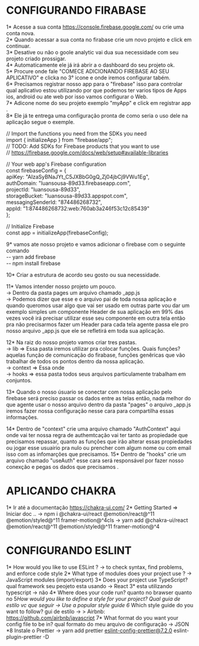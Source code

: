 # CONFIGURANDO FIRABASE

1* Acesse a sua conta https://console.firebase.google.com/ ou crie uma conta nova. </br>
2* Quando acessar a sua conta no firabase crie um novo projeto e click em continuar. </br>
3* Desative ou não o goole analytic vai dua sua necessidade com seu projeto criado prossigar. </br>
4* Automaticamente ele já irá abrir a o dashboard do seu projeto ok.</br>
5* Procure onde fale "COMECE ADICIONANDO FIREBASE AO SEU APLICATIVO" e clicka no 3° icone e onde iremos configurar tabém.</br>
6* Precisamos registrar nosso app para o "firebase" isso para controlar qual aplicativo estou utilizando por que podemos ter varios tipos de Apps ios, android ou ate web por isso vamos configurar o Web. </br>
7* Adicone nome do seu projeto exemplo "myApp" e click em registrar app . </br>
8* Ele já te entrega uma configuração pronta de como seria o uso dele na aplicação segue o exemple. </br>

// Import the functions you need from the SDKs you need</br>
import { initializeApp } from "firebase/app";</br>
// TODO: Add SDKs for Firebase products that you want to use</br>
// https://firebase.google.com/docs/web/setup#available-libraries </br>

// Your web app's Firebase configuration</br>
const firebaseConfig = {</br>
apiKey: "AIzaSyBNaJYt_C5JXBbG0gQ_Zj04jbCj9VWu1Eg",</br>
authDomain: "luansousa-89d33.firebaseapp.com",</br>
projectId: "luansousa-89d33",</br>
storageBucket: "luansousa-89d33.appspot.com",</br>
messagingSenderId: "874486268732",</br>
appId: "1:874486268732:web:760ab3a246f53c12c85439"</br>
};</br>

// Initialize Firebase</br>
const app = initializeApp(firebaseConfig);</br>

9\* vamos ate nosso projeto e vamos adicionar o firebase com o seguinte comando </br>
-- yarn add firebase</br>
-- npm install firebase</br>

10\* Criar a estrutura de acordo seu gosto ou sua necessidade.

11\* Vamos intender nosso projeto um pouco.</br>
-> Dentro da pasta pages um arquivo chamado \_app.js</br>
-> Podemos dizer que esse e o arquivo pai de toda nossa aplicação e quando queromos usar algo que vai ser usado em outras parte vou dar um exemplo simples um componente Header de sua aplicação em 99% das vezes você irá precisar
utilizar esse seu componente em outra tela então pra não precisarmos fazer um Header para cada tela agente passa ele
pro nosso arquivo \_app.js que ele se refletirá em toda sua aplicação.</br>

12\* Na raiz do nosso projeto vamos criar tres pastas.</br>
-> lib => Essa pasta iremos utilizar pra colocar funções. Quais funções? aquelas função de comunicação do firabase, funções genêricas que vão trabalhar de todos os pontos dentro da nossa aplicação. </br>
-> context => Essa onde </br>
-> hooks => essa pasta todos seus arquivos particulamente trabalham em conjuntos.</br>

13\* Quando o nosso úsuario se conectar com nossa aplicação pelo firebase será preciso passar os dados entre as telas então, nada melhor do que agente usar o nosso arquivo dentro da pasta "pages" o arquivo \_app.js iremos fazer nossa configuração nesse cara para compartilha essas informações.</br>

14* Dentro de "context" crie uma arquivo chamado "AuthContext" aqui onde vai ter nossa regra de authemtcação vai ter tanto as propiedade que precisamos repassar, quanto as funções que irão alterar essas propiedades ou jogar esse usuairio pra nulo ou prencher com algum nome ou com email isso com as infomarções que precisamos.
15* Dentro de "hooks" crie um arquivo chamado "useAuth" esse cara será responsável por fazer nosso conexção e pegas os dados que precisamos .</br>

# APLICANDO CHAKRA

1* Ir até a documentação https://chakra-ui.com/
2* Getting Started => Iniciar doc ..
-> npm i @chakra-ui/react @emotion/react@^11 @emotion/styled@^11 framer-motion@^4cls
-> yarn add @chakra-ui/react @emotion/react@^11 @emotion/styled@^11 framer-motion@^4

# CONFIGURANDO ESLINT

1* How would you like to use ESLint ?
-> to check syntax, find problems, and enforce code style
2* What type of modules does your project use ?
-> JavaScript modules (import/export)
3* Does your project use TypeScript? qual framework seu peojeto esta usando
-> React
3* esta utilizando typescript
-> não
4* Where does your code run? quanto no brawser quanto no
5*How would you like to define a style for your project? Qual guia de estilo vc que seguir
-> Use a popular style guide
6* Which style guide do you want to follow? gui de estilo
-> > Airbnb: https://github.com/airbnb/javascript
7* What format do you want your config file to be in? qual formato do meu arquivo de configuração
-> JSON
\*8 Instale o Prettier
-> yarn add prettier eslint-config-prettier@7.2.0 eslint-plugin-prettier -D
